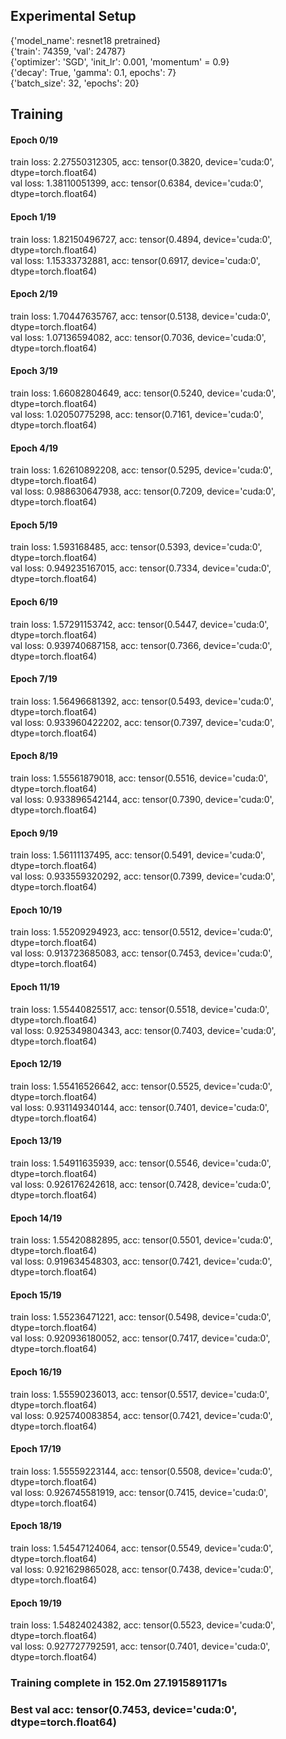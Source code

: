 ## Experimental Setup 
{'model_name': resnet18 pretrained}<br> 
{'train': 74359, 'val': 24787}<br> 
{'optimizer': 'SGD', 'init_lr': 0.001, 'momentum' = 0.9}<br> 
{'decay': True, 'gamma': 0.1, epochs': 7}<br> 
{'batch_size': 32, 'epochs': 20}<br> 


## Training

#### Epoch 0/19
train loss: 2.27550312305, acc: tensor(0.3820, device='cuda:0', dtype=torch.float64)<br>
val loss: 1.38110051399, acc: tensor(0.6384, device='cuda:0', dtype=torch.float64)<br>


#### Epoch 1/19
train loss: 1.82150496727, acc: tensor(0.4894, device='cuda:0', dtype=torch.float64)<br>
val loss: 1.15333732881, acc: tensor(0.6917, device='cuda:0', dtype=torch.float64)<br>


#### Epoch 2/19
train loss: 1.70447635767, acc: tensor(0.5138, device='cuda:0', dtype=torch.float64)<br>
val loss: 1.07136594082, acc: tensor(0.7036, device='cuda:0', dtype=torch.float64)<br>


#### Epoch 3/19
train loss: 1.66082804649, acc: tensor(0.5240, device='cuda:0', dtype=torch.float64)<br>
val loss: 1.02050775298, acc: tensor(0.7161, device='cuda:0', dtype=torch.float64)<br>


#### Epoch 4/19
train loss: 1.62610892208, acc: tensor(0.5295, device='cuda:0', dtype=torch.float64)<br>
val loss: 0.988630647938, acc: tensor(0.7209, device='cuda:0', dtype=torch.float64)<br>


#### Epoch 5/19
train loss: 1.593168485, acc: tensor(0.5393, device='cuda:0', dtype=torch.float64)<br>
val loss: 0.949235167015, acc: tensor(0.7334, device='cuda:0', dtype=torch.float64)<br>


#### Epoch 6/19
train loss: 1.57291153742, acc: tensor(0.5447, device='cuda:0', dtype=torch.float64)<br>
val loss: 0.939740687158, acc: tensor(0.7366, device='cuda:0', dtype=torch.float64)<br>


#### Epoch 7/19
train loss: 1.56496681392, acc: tensor(0.5493, device='cuda:0', dtype=torch.float64)<br>
val loss: 0.933960422202, acc: tensor(0.7397, device='cuda:0', dtype=torch.float64)<br>


#### Epoch 8/19
train loss: 1.55561879018, acc: tensor(0.5516, device='cuda:0', dtype=torch.float64)<br>
val loss: 0.933896542144, acc: tensor(0.7390, device='cuda:0', dtype=torch.float64)<br>


#### Epoch 9/19
train loss: 1.56111137495, acc: tensor(0.5491, device='cuda:0', dtype=torch.float64)<br>
val loss: 0.933559320292, acc: tensor(0.7399, device='cuda:0', dtype=torch.float64)<br>


#### Epoch 10/19
train loss: 1.55209294923, acc: tensor(0.5512, device='cuda:0', dtype=torch.float64)<br>
val loss: 0.913723685083, acc: tensor(0.7453, device='cuda:0', dtype=torch.float64)<br>


#### Epoch 11/19
train loss: 1.55440825517, acc: tensor(0.5518, device='cuda:0', dtype=torch.float64)<br>
val loss: 0.925349804343, acc: tensor(0.7403, device='cuda:0', dtype=torch.float64)<br>


#### Epoch 12/19
train loss: 1.55416526642, acc: tensor(0.5525, device='cuda:0', dtype=torch.float64)<br>
val loss: 0.931149340144, acc: tensor(0.7401, device='cuda:0', dtype=torch.float64)<br>


#### Epoch 13/19
train loss: 1.54911635939, acc: tensor(0.5546, device='cuda:0', dtype=torch.float64)<br>
val loss: 0.926176242618, acc: tensor(0.7428, device='cuda:0', dtype=torch.float64)<br>


#### Epoch 14/19
train loss: 1.55420882895, acc: tensor(0.5501, device='cuda:0', dtype=torch.float64)<br>
val loss: 0.919634548303, acc: tensor(0.7421, device='cuda:0', dtype=torch.float64)<br>


#### Epoch 15/19
train loss: 1.55236471221, acc: tensor(0.5498, device='cuda:0', dtype=torch.float64)<br>
val loss: 0.920936180052, acc: tensor(0.7417, device='cuda:0', dtype=torch.float64)<br>


#### Epoch 16/19
train loss: 1.55590236013, acc: tensor(0.5517, device='cuda:0', dtype=torch.float64)<br>
val loss: 0.925740083854, acc: tensor(0.7421, device='cuda:0', dtype=torch.float64)<br>


#### Epoch 17/19
train loss: 1.55559223144, acc: tensor(0.5508, device='cuda:0', dtype=torch.float64)<br>
val loss: 0.926745581919, acc: tensor(0.7415, device='cuda:0', dtype=torch.float64)<br>


#### Epoch 18/19
train loss: 1.54547124064, acc: tensor(0.5549, device='cuda:0', dtype=torch.float64)<br>
val loss: 0.921629865028, acc: tensor(0.7438, device='cuda:0', dtype=torch.float64)<br>


#### Epoch 19/19
train loss: 1.54824024382, acc: tensor(0.5523, device='cuda:0', dtype=torch.float64)<br>
val loss: 0.927727792591, acc: tensor(0.7401, device='cuda:0', dtype=torch.float64)<br>


 ### Training complete in 152.0m 27.1915891171s
 ### Best val acc: tensor(0.7453, device='cuda:0', dtype=torch.float64)